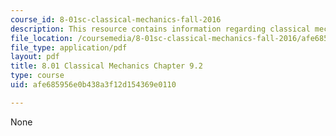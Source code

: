 ```yaml
---
course_id: 8-01sc-classical-mechanics-fall-2016
description: This resource contains information regarding classical mechanics.
file_location: /coursemedia/8-01sc-classical-mechanics-fall-2016/afe685956e0b438a3f12d154369e0110_MIT8_01F16_chapter9.2.pdf
file_type: application/pdf
layout: pdf
title: 8.01 Classical Mechanics Chapter 9.2
type: course
uid: afe685956e0b438a3f12d154369e0110

---
```

None